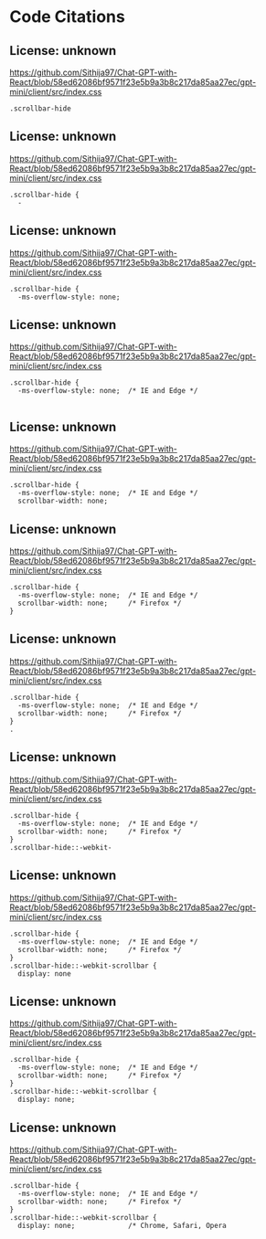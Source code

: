 # Code Citations

## License: unknown
https://github.com/Sithija97/Chat-GPT-with-React/blob/58ed62086bf9571f23e5b9a3b8c217da85aa27ec/gpt-mini/client/src/index.css

```
.scrollbar-hide
```


## License: unknown
https://github.com/Sithija97/Chat-GPT-with-React/blob/58ed62086bf9571f23e5b9a3b8c217da85aa27ec/gpt-mini/client/src/index.css

```
.scrollbar-hide {
  -
```


## License: unknown
https://github.com/Sithija97/Chat-GPT-with-React/blob/58ed62086bf9571f23e5b9a3b8c217da85aa27ec/gpt-mini/client/src/index.css

```
.scrollbar-hide {
  -ms-overflow-style: none;
```


## License: unknown
https://github.com/Sithija97/Chat-GPT-with-React/blob/58ed62086bf9571f23e5b9a3b8c217da85aa27ec/gpt-mini/client/src/index.css

```
.scrollbar-hide {
  -ms-overflow-style: none;  /* IE and Edge */
  
```


## License: unknown
https://github.com/Sithija97/Chat-GPT-with-React/blob/58ed62086bf9571f23e5b9a3b8c217da85aa27ec/gpt-mini/client/src/index.css

```
.scrollbar-hide {
  -ms-overflow-style: none;  /* IE and Edge */
  scrollbar-width: none;     
```


## License: unknown
https://github.com/Sithija97/Chat-GPT-with-React/blob/58ed62086bf9571f23e5b9a3b8c217da85aa27ec/gpt-mini/client/src/index.css

```
.scrollbar-hide {
  -ms-overflow-style: none;  /* IE and Edge */
  scrollbar-width: none;     /* Firefox */
}
```


## License: unknown
https://github.com/Sithija97/Chat-GPT-with-React/blob/58ed62086bf9571f23e5b9a3b8c217da85aa27ec/gpt-mini/client/src/index.css

```
.scrollbar-hide {
  -ms-overflow-style: none;  /* IE and Edge */
  scrollbar-width: none;     /* Firefox */
}
.
```


## License: unknown
https://github.com/Sithija97/Chat-GPT-with-React/blob/58ed62086bf9571f23e5b9a3b8c217da85aa27ec/gpt-mini/client/src/index.css

```
.scrollbar-hide {
  -ms-overflow-style: none;  /* IE and Edge */
  scrollbar-width: none;     /* Firefox */
}
.scrollbar-hide::-webkit-
```


## License: unknown
https://github.com/Sithija97/Chat-GPT-with-React/blob/58ed62086bf9571f23e5b9a3b8c217da85aa27ec/gpt-mini/client/src/index.css

```
.scrollbar-hide {
  -ms-overflow-style: none;  /* IE and Edge */
  scrollbar-width: none;     /* Firefox */
}
.scrollbar-hide::-webkit-scrollbar {
  display: none
```


## License: unknown
https://github.com/Sithija97/Chat-GPT-with-React/blob/58ed62086bf9571f23e5b9a3b8c217da85aa27ec/gpt-mini/client/src/index.css

```
.scrollbar-hide {
  -ms-overflow-style: none;  /* IE and Edge */
  scrollbar-width: none;     /* Firefox */
}
.scrollbar-hide::-webkit-scrollbar {
  display: none;             
```


## License: unknown
https://github.com/Sithija97/Chat-GPT-with-React/blob/58ed62086bf9571f23e5b9a3b8c217da85aa27ec/gpt-mini/client/src/index.css

```
.scrollbar-hide {
  -ms-overflow-style: none;  /* IE and Edge */
  scrollbar-width: none;     /* Firefox */
}
.scrollbar-hide::-webkit-scrollbar {
  display: none;             /* Chrome, Safari, Opera
```

